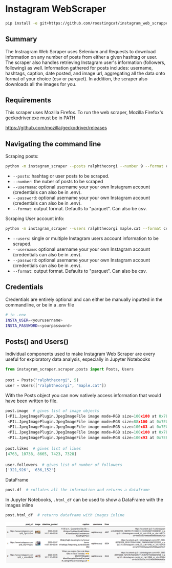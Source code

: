 # Instagram WebScraper

```bash
pip install -e git+https://github.com/roostingcat/instagram_web_scrapper#egg=instagram_scraper
```

## Summary

The Instragram Web Scraper uses Selenium and Requests to download
information on any number of posts from either a given hashtag or user. The scraper also handles retrieving Instagram user's information (followers, following)
as well. Information gathered for posts includes: username, hashtags, caption, date posted, and image url, 
aggregating all the data onto format of your choice (csv or parquet). In addition, the
scraper also downloads all the images for you.

## Requirements

This scraper uses Mozilla Firefox. To run the web scraper, Mozilla Firefox's geckodriver.exe must be in PATH

https://github.com/mozilla/geckodriver/releases

## Navigating the command line
Scraping posts:
```bash
python -m instagram_scraper --posts ralphthecorgi --number 9 --format csv
```
* `--posts`: hashtag or user posts to be scraped.
* `--number`: the nuber of posts to be scraped
* `--username`: optional username your your own Instagram account (credentials can also be in .env).
* `--password`: optional username your your own Instagram account (credentials can also be in .env).
* `--format`: output format. Defaults to "parquet". Can also be csv.

Scraping User account info:
```bash
python -m instagram_scraper --users ralphthecorgi maple.cat --format csv
```
* `--users`: single or multiple Instagram users account information to be scraped.
* `--username`: optional username your your own Instagram account (credentials can also be in .env).
* `--password`: optional username your your own Instagram account (credentials can also be in .env).
* `--format`: output format. Defaults to "parquet". Can also be csv.

## Credentials

Credentials are entirely optional and can either be manually inputted in the commandline, or be in a .env file
```bash
# in .env
INSTA_USER=<yourusername>
INSTA_PASSWORD=<yourpassword>
```

## Posts() and Users()

Individual components used to make Instagram Web Scraper are every useful
for exploratory data analysis, especially in Jupyter Notebooks

```python
from instagram_scraper.scraper.posts import Posts, Users

post = Posts("ralphthecorgi", 5)
user = Users(["ralphthecorgi", "maple.cat"])
```

With the Posts object you can now natively access information that would have been written to file.
```python
post.image  # gives list of image objects
[<PIL.JpegImagePlugin.JpegImageFile image mode=RGB size=100x100 at 0x7EB6110508>,
 <PIL.JpegImagePlugin.JpegImageFile image mode=RGB size=88x100 at 0x7EC08B1148>,
 <PIL.JpegImagePlugin.JpegImageFile image mode=RGB size=100x83 at 0x7EC142AF48>,
 <PIL.JpegImagePlugin.JpegImageFile image mode=RGB size=100x100 at 0x7EC1436FC8>,
 <PIL.JpegImagePlugin.JpegImageFile image mode=RGB size=100x93 at 0x7EB6109CC8>]

post.likes  # gives list of likes
[4763, 10738, 8665, 7423, 7328]

user.followers  # gives list of number of followers
['321,926', '636,152']
```


DataFrame

```python
post.df  # collates all the information and returns a dataframe
```
In Jupyter Notebooks, `.html_df` can be used to show a DataFrame with the images inline
```python
post.html_df  # returns dataframe with images inline
```
<div align='center'>
    <img src='images/html_df_example.png'>
</div>
